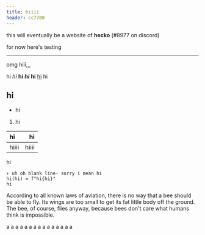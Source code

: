 ```yaml
---
title: hiiii
header: cc7700
---
```


this will eventually be a website of **hecko** (#8977 on discord)

for now here's testing

---

omg hiii,,,

hi *hi* **hi** ***hi*** __hi__ [hi](/a/b)
hi

## hi

- hi

1. hi

| hi | hi |
| :- | -: |
| hiiii | hiiii |

hi

```
↑ uh oh blank line- sorry i mean hi
hi(hi) = f"hi{hi}"
hi
```

According to all known laws of aviation, there is no way that a bee should be able to fly. Its wings are too small to get its fat little body off the ground. The bee, of course, flies anyway, because bees don't care what humans think is impossible.

a
a
a
a
a
a
a
a
a
a
a
a
a
a
a